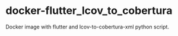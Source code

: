 # docker-flutter_lcov_to_cobertura
Docker image with flutter and lcov-to-cobertura-xml python script.
